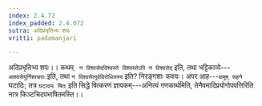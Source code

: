 ```yaml
---
index: 2.4.72
index_padded: 2.4.072
sutra: अदिप्रभृतिभ्य शपः
vritti: padamanjari

---
```

अदिप्रभृतिभ्य शपः।। कथम् ` न विश्वसेदविश्वस्ते विश्वस्तेऽपि न विश्वसेद्` इति, तथा भट्टिकाव्ये---`आश्वसेयुर्निशाचराः` इति, तथा `न विश्वसेत्पूर्वविरोधितस्य` इति? निरङ्गशाः कवयः। अपर आह---`क्षमूष् सहने` घटादिः; तत्र `घटादयः षितः` इति सिद्धे षित्करणं ज्ञापकम्---अनित्यं गणकार्थमिति, तेनैवमादिप्रयोगोपपत्तिरिति नात्र किञ्टचिदपभाषितमस्ति।।